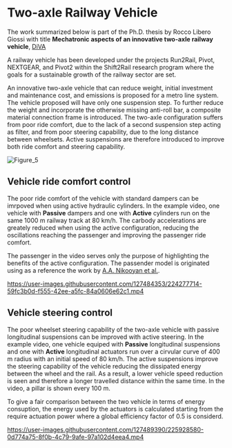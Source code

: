 # Two-axle Railway Vehicle

The work summarized below is part of the Ph.D. thesis by Rocco Libero Giossi with title **Mechatronic aspects of an innovative two-axle railway vehicle**, [DiVA](http://kth.diva-portal.org/smash/person.jsf?pid=authority-person%3A76366&dswid=-2600)

A railway vehicle has been developed under the projects Run2Rail, Pivot, NEXTGEAR, and Pivot2 within the Shift2Rail research program where the goals for a sustainable growth of the railway sector are set.

An innovative two-axle vehicle that can reduce weight, initial investment and maintenance cost, and emissions is proposed for a metro line system. The vehicle proposed will have only one suspension step. To further reduce the weight and incorporate the otherwise missing anti-roll bar, a composite material connection frame is introduced. The two-axle configuration suffers from poor ride comfort, due to the lack of a second suspension step acting as filter, and from poor steering capability, due to the long distance between wheelsets. Active suspensions are therefore introduced to improve both ride comfort and steering capability.

![Figure_5](https://user-images.githubusercontent.com/127489390/224280696-bffff5d7-d4c2-4138-8d3d-ea6bd758027a.png)

## Vehicle ride comfort control

The poor ride comfort of the vehicle with standard dampers can be imrpoved when using active hydraulic cylinders. In the example video, one vehicle with **Passive** dampers and one with **Active** cylinders run on the same 1000 m railway track at 80 km/h. The carbody accelerations are greately reduced when using the active configuration, reducing the oscillations reaching the passenger and improving the passenger ride comfort.

The passenger in the video serves only the purpose of highlighting the benefits of the active configuration. The passender model is originated using as a reference the work by [A.A. Nikooyan et al.](https://journals.sagepub.com/doi/10.1177/0954411911424210#bibr44-0954411911424210).

https://user-images.githubusercontent.com/127484353/224277714-59fc3b0d-f555-42ee-a5fc-84a0606e62c1.mp4

## Vehicle steering control

The poor wheelset steering capability of the two-axle vehicle with passive longitudinal suspensions can be improved with active steering. In the example video, one vehicle equiped with **Passive** longitudinal suspensions and one with **Active** longitudinal actuators run over a cirvular curve of 400 m radius with an initial speed of 80 km/h. The active suspensions improve the steering capability of the vehicle reducing the dissipated energy between the wheel and the rail. As a result, a lower vehicle speed reduction is seen and therefore a longer travelled distance within the same time. In the video, a pillar is shown every 100 m.

To give a fair comparison between the two vehicle in terms of energy consuption, the energy used by the actuators is calculated starting from the require actuation power where a global efficiency factor of 0.5 is considerd.

https://user-images.githubusercontent.com/127489390/225928580-0d774a75-8f0b-4c79-9afe-97a102d4eea4.mp4


